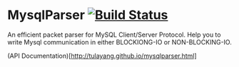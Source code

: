 # MysqlParser [![Build Status](https://travis-ci.org/tulayang/mysqlparser.svg?branch=master)](https://travis-ci.org/tulayang/mysqlparser)

An efficient packet parser for MySQL Client/Server Protocol. Help you to write Mysql communication in either BLOCKIONG-IO or NON-BLOCKING-IO.


(API Documentation)[http://tulayang.github.io/mysqlparser.html]